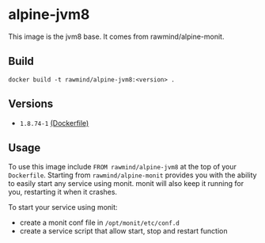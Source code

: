 alpine-jvm8
=============

This image is the jvm8 base. It comes from rawmind/alpine-monit.

## Build

```
docker build -t rawmind/alpine-jvm8:<version> .
```

## Versions

- `1.8.74-1` [(Dockerfile)](https://github.com/rawmind0/alpine-jvm8/blob/master/Dockerfile)


## Usage

To use this image include `FROM rawmind/alpine-jvm8` at the top of your `Dockerfile`. Starting from `rawmind/alpine-monit` provides you with the ability to easily start any service using monit. monit will also keep it running for you, restarting it when it crashes.

To start your service using monit:

- create a monit conf file in `/opt/monit/etc/conf.d`
- create a service script that allow start, stop and restart function

